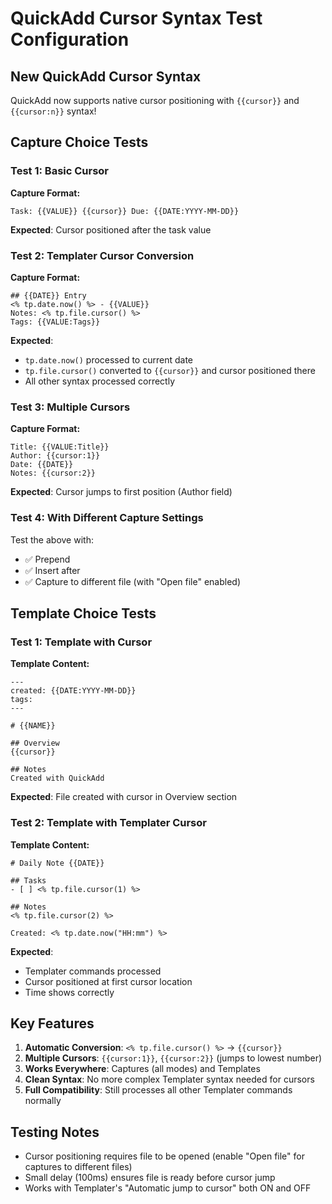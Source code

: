 # QuickAdd Cursor Syntax Test Configuration

## New QuickAdd Cursor Syntax

QuickAdd now supports native cursor positioning with `{{cursor}}` and `{{cursor:n}}` syntax!

## Capture Choice Tests

### Test 1: Basic Cursor
**Capture Format:**
```
Task: {{VALUE}} {{cursor}} Due: {{DATE:YYYY-MM-DD}}
```

**Expected**: Cursor positioned after the task value

### Test 2: Templater Cursor Conversion
**Capture Format:**
```
## {{DATE}} Entry
<% tp.date.now() %> - {{VALUE}}
Notes: <% tp.file.cursor() %>
Tags: {{VALUE:Tags}}
```

**Expected**: 
- `tp.date.now()` processed to current date
- `tp.file.cursor()` converted to `{{cursor}}` and cursor positioned there
- All other syntax processed correctly

### Test 3: Multiple Cursors
**Capture Format:**
```
Title: {{VALUE:Title}}
Author: {{cursor:1}}
Date: {{DATE}}
Notes: {{cursor:2}}
```

**Expected**: Cursor jumps to first position (Author field)

### Test 4: With Different Capture Settings
Test the above with:
- ✅ Prepend
- ✅ Insert after
- ✅ Capture to different file (with "Open file" enabled)

## Template Choice Tests

### Test 1: Template with Cursor
**Template Content:**
```
---
created: {{DATE:YYYY-MM-DD}}
tags: 
---

# {{NAME}}

## Overview
{{cursor}}

## Notes
Created with QuickAdd
```

**Expected**: File created with cursor in Overview section

### Test 2: Template with Templater Cursor
**Template Content:**
```
# Daily Note {{DATE}}

## Tasks
- [ ] <% tp.file.cursor(1) %>

## Notes
<% tp.file.cursor(2) %>

Created: <% tp.date.now("HH:mm") %>
```

**Expected**: 
- Templater commands processed
- Cursor positioned at first cursor location
- Time shows correctly

## Key Features

1. **Automatic Conversion**: `<% tp.file.cursor() %>` → `{{cursor}}`
2. **Multiple Cursors**: `{{cursor:1}}`, `{{cursor:2}}` (jumps to lowest number)
3. **Works Everywhere**: Captures (all modes) and Templates
4. **Clean Syntax**: No more complex Templater syntax needed for cursors
5. **Full Compatibility**: Still processes all other Templater commands normally

## Testing Notes

- Cursor positioning requires file to be opened (enable "Open file" for captures to different files)
- Small delay (100ms) ensures file is ready before cursor jump
- Works with Templater's "Automatic jump to cursor" both ON and OFF